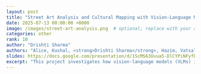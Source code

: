 ```yaml
---
layout: post
title: "Street Art Analysis and Cultural Mapping with Vision-Language Models"
date: 2025-07-13 00:00:00 +0000
image: /images/street-art-analysis.png  # optional; replace with your actual image
categories: other
rank: 10
author: "Drishti Sharma"
authors: "Alice, Kushal, <strong>Drishti Sharma</strong>, Hazim, Vatsal, Abigail"
slides: https://docs.google.com/presentation/d/1ScMS63Uvua5-DlCYPiNFyfDcphgom0CQ/edit?slide=id.g65dfd12377a7de84_0#slide=id.g65dfd12377a7de84_0
excerpt: "This project investigates how vision-language models (VLMs) interpret global graffiti through culturally and geographically grounded prompts. The evaluation includes: (1) a cross-family comparison of architectures like InternVL, SmolVLM2, Gemini, and Qwen-VL, and (2) intra-family tracking within the InternVL series. Using prompts translated into five languages (Twi, Hindi, Spanish, Italian, Portuguese), the study explores model accuracy in regional classification, emotional inference, recognition of cultural symbols like Adinkra, and clustering of artists by style. Results reveal inconsistent geographic tagging, limited cultural sensitivity, and challenges in sentiment understanding—highlighting major gaps in VLM interpretability and cultural robustness."
---
```

